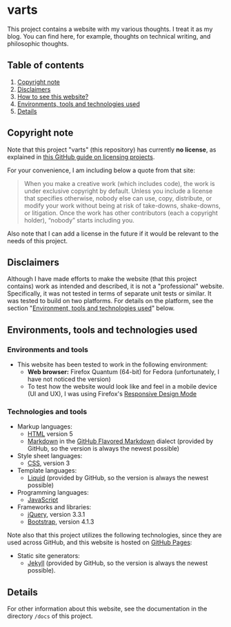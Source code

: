 # varts

This project contains a website with my various thoughts. I treat it as my blog. You can find here, for example, thoughts on technical writing, and philosophic thoughts.

## Table of contents

1. [Copyright note](#copyright-note)
2. [Disclaimers](#disclaimers)
3. [How to see this website?](#how-to-see-this-website)
4. [Environments, tools and technologies used](#environments-tools-and-technologies-used)
5. [Details](#details)

## Copyright note

Note that this project "varts" (this repository) has currently **no license**, as explained in [this GitHub guide on licensing projects](https://choosealicense.com/no-permission/).

For your convenience, I am including below a quote from that site:

> When you make a creative work (which includes code), the work is under exclusive copyright by default. Unless you include a license that specifies otherwise, nobody else can use, copy, distribute, or modify your work without being at risk of take-downs, shake-downs, or litigation. Once the work has other contributors (each a copyright holder), “nobody” starts including you.

Also note that I can add a license in the future if it would be relevant to the needs of this project.

## Disclaimers

Although I have made efforts to make the website (that this project contains) work as intended and described, it is not a "professional" website. Specifically, it was not tested in terms of separate unit tests or similar. It was tested to build on two platforms. For details on the platform, see the section "[Environment, tools and technologies used](#environment-tools-and-technologies-used)" below.

## Environments, tools and technologies used

### Environments and tools

- This website has been tested to work in the following environment:
    - **Web browser:** Firefox Quantum (64-bit) for Fedora (unfortunately, I have not noticed the version)
    - To test how the website would look like and feel in a mobile device (UI and UX), I was using Firefox's [Responsive Design Mode](https://developer.mozilla.org/en-US/docs/Tools/Responsive_Design_Mode)

### Technologies and tools

- Markup languages:
    - [HTML](https://en.wikipedia.org/wiki/HTML) version 5
    - [Markdown](https://en.wikipedia.org/wiki/Markdown) in the [GitHub Flavored Markdown](https://github.github.com/gfm/) dialect (provided by GitHub, so the version is always the newest possible)
- Style sheet languages:
    - [CSS](https://en.wikipedia.org/wiki/Cascading_Style_Sheets), version 3
- Template languages:
    - [Liquid](https://shopify.github.io/liquid/) (provided by GitHub, so the version is always the newest possible)
- Programming languages:
    - [JavaScript](https://en.wikipedia.org/wiki/JavaScript)
- Frameworks and libraries:
    - [jQuery](https://en.wikipedia.org/wiki/JQuery), version 3.3.1
    - [Bootstrap](https://en.wikipedia.org/wiki/Bootstrap_(front-end_framework)), version 4.1.3

Note also that this project utilizes the following technologies, since they are used across GitHub, and this website is hosted on [GitHub Pages](https://pages.github.com/):
- Static site generators:
    - [Jekyll](https://en.wikipedia.org/wiki/Jekyll_(software)) (provided by GitHub, so the version is always the newest possible).

## Details

For other information about this website, see the documentation in the directory `/docs` of this project.
